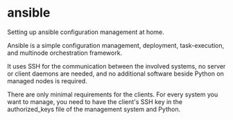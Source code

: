 # ansible
Setting up ansible configuration management at home.

Ansible is a simple configuration management, deployment, task-execution, and multinode orchestration framework.

It uses SSH for the communication between the involved systems, no server or client daemons are needed, and no additional software beside Python on managed nodes is required.

There are only minimal requirements for the clients. For every system you want to manage, you need to have the client's SSH key in the authorized_keys file of the management system and Python.
